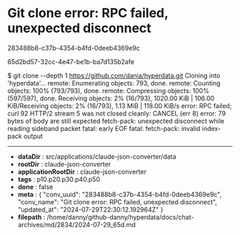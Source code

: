 # Git clone error: RPC failed, unexpected disconnect

283488b8-c37b-4354-b4fd-0deeb4369e9c

65d2bd57-32cc-4e47-be1b-ba7d135b2afe

$ git clone --depth 1 https://github.com/danja/hyperdata.git
Cloning into 'hyperdata'...
remote: Enumerating objects: 793, done.
remote: Counting objects: 100% (793/793), done.
remote: Compressing objects: 100% (597/597), done.
Receiving objects:   2% (16/793), 1020.00 KiB | 106.00 KiB/Receiving objects:   2% (16/793), 1.13 MiB | 118.00 KiB/s  error: RPC failed; curl 92 HTTP/2 stream 5 was not closed cleanly: CANCEL (err 8)
error: 79 bytes of body are still expected
fetch-pack: unexpected disconnect while reading sideband packet
fatal: early EOF
fatal: fetch-pack: invalid index-pack output

---

* **dataDir** : src/applications/claude-json-converter/data
* **rootDir** : claude-json-converter
* **applicationRootDir** : claude-json-converter
* **tags** : p10.p20.p30.p40.p50
* **done** : false
* **meta** : {
  "conv_uuid": "283488b8-c37b-4354-b4fd-0deeb4369e9c",
  "conv_name": "Git clone error: RPC failed, unexpected disconnect",
  "updated_at": "2024-07-29T22:30:12.192964Z"
}
* **filepath** : /home/danny/github-danny/hyperdata/docs/chat-archives/md/2834/2024-07-29_65d.md